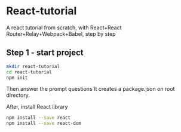 # React-tutorial 

A react tutorial from scratch, with React+React Router+Relay+Webpack+Babel, step by step

## Step 1 - start project

```bash
mkdir react-tutorial
cd react-tutorial
npm init
```
Then answer the prompt questions
It creates a package.json on root directory.

After, install React library

```bash
npm install --save react
npm install --save react-dom
```